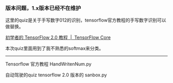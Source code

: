 ### 版本问题，1.x版本已经不在维护

这里的quiz是关于手写数字012的识别，tensorflow官方教程的手写数字识别可以做替换。

[初学者的 TensorFlow 2.0 教程  |  TensorFlow Core](https://tensorflow.google.cn/tutorials/quickstart/beginner?hl=zh-cn)

本次quiz里面用到了我不熟悉的softmax来分类。

---

Tensorflow 官方教程 HandWritenNum.py 

自动驾驶的quiz tensorflow 2.0 版本的 sanbox.py